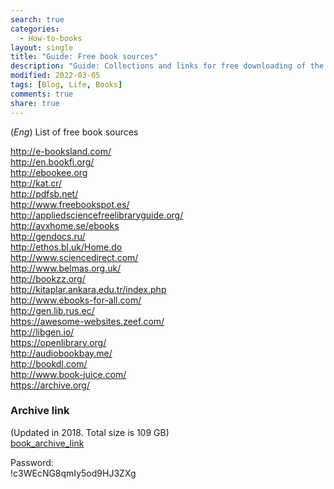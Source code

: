 ```yaml
---
search: true
categories: 
  - How-to-books
layout: single
title: "Guide: Free book sources"
description: "Guide: Collections and links for free downloading of the books"
modified: 2022-03-05
tags: [Blog, Life, Books]
comments: true
share: true
---
```

(*Eng*) List of free book sources

http://e-booksland.com/  
http://en.bookfi.org/  
http://ebookee.org  
http://kat.cr/  
http://pdfsb.net/  
http://www.freebookspot.es/  
http://appliedsciencefreelibraryguide.org/  
http://avxhome.se/ebooks  
http://gendocs.ru/  
http://ethos.bl.uk/Home.do  
http://www.sciencedirect.com/  
http://www.belmas.org.uk/  
http://bookzz.org/  
http://kitaplar.ankara.edu.tr/index.php  
http://www.ebooks-for-all.com/  
http://gen.lib.rus.ec/  
https://awesome-websites.zeef.com/  
http://libgen.io/  
https://openlibrary.org/  
http://audiobookbay.me/  
http://bookdl.com/  
http://www.book-juice.com/  
https://archive.org/  

### Archive link
(Updated in 2018. Total size is 109 GB)  
[book_archive_link](http://link.tl/1awfp)

Password:  
!c3WEcNG8qmIy5od9HJ3ZXg

